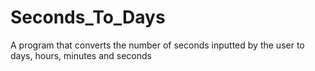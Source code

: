 # Seconds_To_Days

A program that converts the number of seconds inputted by the user to days, hours, minutes and seconds
